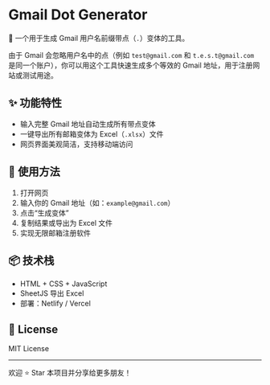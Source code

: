 # Gmail Dot Generator

🎯 一个用于生成 Gmail 用户名前缀带点（`.`）变体的工具。

由于 Gmail 会忽略用户名中的点（例如 `test@gmail.com` 和 `t.e.s.t@gmail.com` 是同一个账户），你可以用这个工具快速生成多个等效的 Gmail 地址，用于注册网站或测试用途。

## ✨ 功能特性

- 输入完整 Gmail 地址自动生成所有带点变体
- 一键导出所有邮箱变体为 Excel（`.xlsx`）文件
- 网页界面美观简洁，支持移动端访问

## 🔧 使用方法

1. 打开网页
2. 输入你的 Gmail 地址（如：`example@gmail.com`）
3. 点击“生成变体”
4. 复制结果或导出为 Excel 文件
5. 实现无限邮箱注册软件
   
## 📦 技术栈

- HTML + CSS + JavaScript
- SheetJS 导出 Excel
- 部署：Netlify / Vercel

## 📜 License

MIT License

---

欢迎 ⭐ Star 本项目并分享给更多朋友！
